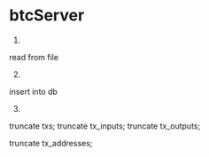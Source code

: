 # btcServer
1.
read from file

2.
insert into db

3.
truncate txs;
truncate tx_inputs;
truncate tx_outputs;

truncate tx_addresses;